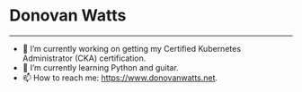 # Donovan Watts

<hr>

- 🔭 I’m currently working on getting my Certified Kubernetes Administrator (CKA) certification.
- 🌱 I’m currently learning Python and guitar.
- 📫 How to reach me: https://www.donovanwatts.net.
